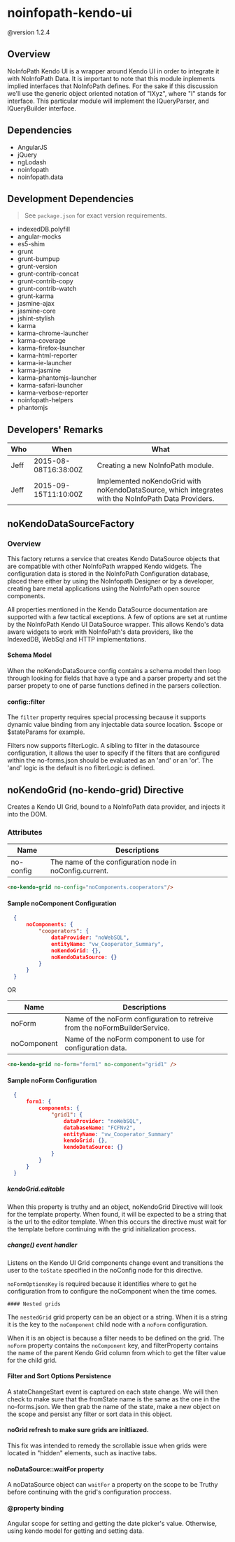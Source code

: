 # noinfopath-kendo-ui
@version 1.2.4

## Overview
NoInfoPath Kendo UI is a wrapper around Kendo UI in order to integrate
it with NoInfoPath Data. It is important to note that this module inplements
 implied interfaces that NoInfoPath defines. For the sake if this discussion
 we'll use the generic object oriented notation of "IXyz", where "I" stands
 for interface. This particular module will implement the IQueryParser, and
 IQueryBuilder interface.

## Dependencies

- AngularJS
- jQuery
- ngLodash
- noinfopath
- noinfopath.data

## Development Dependencies

> See `package.json` for exact version requirements.

- indexedDB.polyfill
- angular-mocks
- es5-shim
- grunt
- grunt-bumpup
- grunt-version
- grunt-contrib-concat
- grunt-contrib-copy
- grunt-contrib-watch
- grunt-karma
- jasmine-ajax
- jasmine-core
- jshint-stylish
- karma
- karma-chrome-launcher
- karma-coverage
- karma-firefox-launcher
- karma-html-reporter
- karma-ie-launcher
- karma-jasmine
- karma-phantomjs-launcher
- karma-safari-launcher
- karma-verbose-reporter
- noinfopath-helpers
- phantomjs

## Developers' Remarks

|Who|When|What|
|---|----|----|
|Jeff|2015-08-08T16:38:00Z|Creating a new NoInfoPath module.|
|Jeff|2015-09-15T11:10:00Z|Implemented noKendoGrid with noKendoDataSource, which integrates with the NoInfoPath Data Providers.|

## noKendoDataSourceFactory


### Overview
This factory returns a service that creates Kendo DataSource objects
that are compatible with other NoInfoPath wrapped Kendo widgets. The
configuration data is stored in the NoInfoPath Configuration database,
placed there either by using the NoInfopath Designer or by a developer,
creating bare metal applications using the NoInfoPath open source
components.


All properties mentioned in the Kendo DataSource documentation are
supported with a few tactical exceptions. A few of options are set at
runtime by the NoInfoPath Kendo UI DataSource wrapper.  This allows
Kendo's data aware widgets to work with NoInfoPath's data providers,
like the IndexedDB, WebSql and HTTP implementations.

  #### Schema Model

  When the noKendoDataSource config contains a schema.model
  then loop through looking for fields that have a type and a
  parser property and set the parser propety to one of
  parse functions defined in the parsers collection.

  #### config::filter

  The `filter` property requires special processing because
  it supports dynamic value binding from any injectable
  data source location.  $scope or $stateParams for
  example.

  Filters now supports filterLogic. A sibling to filter in the
  datasource configuration, it allows the user to specify
  if the filters that are configured within the no-forms.json
  should be evaluated as an 'and' or an 'or'. The 'and' logic
  is the default is no filterLogic is defined.

## noKendoGrid (no-kendo-grid) Directive

Creates a Kendo UI Grid, bound to a NoInfoPath data provider, and
injects it into the DOM.

### Attributes

|Name|Descriptions|
|----|------------|
|no-config|The name of the configuration node in noConfig.current. |

```html
<no-kendo-grid no-config="noComponents.cooperators"/>
```
#### Sample noComponent Configuration

```json
  {
      noComponents: {
          "cooperators": {
              dataProvider: "noWebSQL",
              entityName: "vw_Cooperator_Summary",
              noKendoGrid: {},
              noKendoDataSource: {}
          }
      }
  }
```

OR

|Name|Descriptions|
|----|------------|
|noForm|Name of the noForm configuration to retreive from the noFormBuilderService.|
|noComponent|Name of the noForm component to use for configuration data.|

```html
<no-kendo-grid no-form="form1" no-component="grid1" />
```

#### Sample noForm Configuration

```json
  {
      form1: {
          components: {
              "grid1": {
                  dataProvider: "noWebSQL",
                  databaseName: "FCFNv2",
                  entityName: "vw_Cooperator_Summary"
                  kendoGrid: {},
                  kendoDataSource: {}
              }
          }
      }
  }
```

  ##### kendoGrid.editable

  When this property is truthy and an object, noKendoGrid Directive
  will look for the template property. When found, it will be
  expected to be a string that is the url to the editor template.
  When this occurs the directive must wait for the template
  before continuing with the grid initialization process.


  ##### change() event handler

  Listens on the Kendo UI Grid components change event
  and transitions the user to the ```toState``` specified
  in the noConfig node for this directive.

  `noFormOptionsKey` is required because it identifies where to get he configuration from
  to configure the noComponent when the time comes.

	#### Nested grids

The `nestedGrid` grid property can be an object or a string. When it is
a string it is the key to the `noComponent` child node with a `noForm`
configuration.

When it is an object is because a filter needs to be defined on the grid.
The `noForm` property contains the `noComponent` key, and filterProperty
contains the name of the parent Kendo Grid column from which to get the filter
value for the child grid.

#### Filter and Sort Options  Persistence

A stateChangeStart event is captured on each state change. We will then check to make
sure that the fromState name is the same as the one in the no-forms.json. We then
grab the name of the state, make a new object on the scope and persist any filter or
sort data in this object.

#### noGrid refresh to make sure grids are initliazed.

This fix was intended to remedy the scrollable issue when grids were located in
"hidden" elements, such as inactive tabs.

#### noDataSource::waitFor property

A noDataSource object can ```waitFor``` a property on the scope to be
Truthy before continuing with the grid's configuration proccess.

  #### @property binding

  Angular scope for setting and getting the date
  picker's value.  Otherwise, using kendo model for
  getting and setting data.


